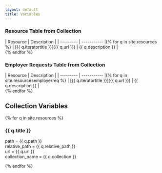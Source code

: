 ```yaml
---
layout: default
title: Variables
---
```


### Resource Table from Collection ###

| Resource	| Description |
| --------- | ----------- |{% for q in site.resources %}
| [{{ q.iteratortitle }}]({{ q.url }}) | {{ q.description }} |<br>{% endfor %}

### Employer Requests Table from Collection ###

| Resource	| Description |
| --------- | ----------- |{% for q in site.resourcesemployerreq %}
| [{{ q.iteratortitle }}]({{ q.url }}) | {{ q.description }} |<br>{% endfor %}

## Collection Variables ##
{% for q in site.resources %}
### {{ q.title }} ###
path = {{ q.path }}<br>
relative_path = {{ q.relative_path }}<br>
url = {{ q.url }}<br>
collection_name = {{ q.collection }}<br>
<p>
{% endfor %}


